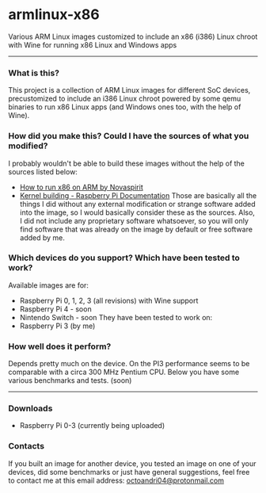 # armlinux-x86

Various ARM Linux images customized to include an x86 (i386) Linux chroot with Wine for running x86 Linux and Windows apps

---

### What is this?
This project is a collection of ARM Linux images for different SoC devices, precustomized to include an i386 Linux chroot powered by some qemu binaries  to run x86 Linux apps (and Windows ones too, with the help of Wine).

### How did you make this? Could I have the sources of what you modified?
I probably wouldn't be able to build these images without the help of the sources listed below:
* [How to run x86 on ARM by Novaspirit](https://www.novaspirit.com/2019/04/15/run-x86-arm/)
* [Kernel building - Raspberry Pi Documentation](https://www.raspberrypi.org/documentation/linux/kernel/building.md)
Those are basically all the things I did without any external modification or strange software added into the image, so I would basically consider these as the sources. Also, I did not include any proprietary software whatsoever, so you will only find software that was already on the image by default or free software added by me.

### Which devices do you support? Which have been tested to work?
Available images are for:
* Raspberry Pi 0, 1, 2, 3 (all revisions) with Wine support
* Raspberry Pi 4 - soon
* Nintendo Switch - soon
They have been tested to work on:
* Raspberry Pi 3 (by me)

### How well does it perform?
Depends pretty much on the device. On the PI3 performance seems to be comparable with a circa 300 MHz Pentium CPU.
Below you have some various benchmarks and tests.
(soon)

---

### Downloads
* Raspberry Pi 0-3 (currently being uploaded)

### Contacts
If you built an image for another device, you tested an image on one of your devices, did some benchmarks or just have general suggestions, feel free to contact me at this email address:
[octoandri04@protonmail.com](mailto:octoandri04@protonmail.com)